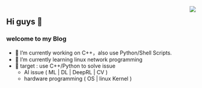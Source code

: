 <img align="right" src="https://github-readme-stats.vercel.app/api?username=SolerHo&show_icons=true&icon_color=CE1D2D&text_color=718096&bg_color=ffffff&hide_title=true" />

## Hi guys 👋
### welcome to my Blog


- 🔭 I’m currently working on C++，also use Python/Shell Scripts.
- 🌱 I’m currently learning linux network programming
- 🎯 target : use C++/Python to solve issue
  - AI issue ( ML | DL | DeepRL | CV )
  - hardware programming ( OS | linux Kernel )

<!--
**SolerHo/SolerHo** is a ✨ _special_ ✨ repository because its `README.md` (this file) appears on your GitHub profile.

Here are some ideas to get you started:

- 🔭 I’m currently working on ...
- 🌱 I’m currently learning ...
- 👯 I’m looking to collaborate on ...
- 🤔 I’m looking for help with ...
- 💬 Ask me about ...
- 📫 How to reach me: ...
- 😄 Pronouns: ...
- ⚡ Fun fact: ...
-->
